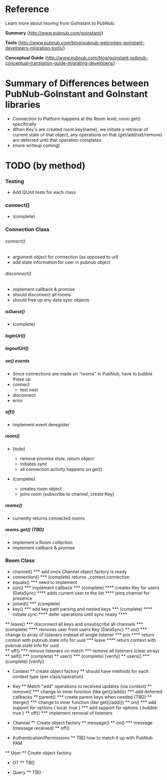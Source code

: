 # Reference 

Learn more about moving from GoInstant to PubNub: 

**Summary**
(http://www.pubnub.com/goinstant/)

**Tools**
(http://www.pubnub.com/blog/pubnub-welcomes-goinstant-developers-migration-tools/)

**Conceptual Guide**
(http://www.pubnub.com/blog/goinstant-pubnub-conceptual-translation-guide-migrating-developers/)

# Summary of Differences between PubNub-GoInstant and GoInstant libraries

* Connection to Platform happens at the Room level, room.get() specifically
* When Key's are created room.key(name), we initiate a retrieval of current state of that object, any operations on that (get/add/set/remove) are deferred until that operation completes
* (more writeup coming)

# TODO (by method)

### Testing

* Add QUnit tests for each class

### connect()

* (complete)
    
### Connection Class

###### connect()

* argument object for connection (as opposed to url)
* add state information for user in pubnub object

###### disconnect() 

* implement callback & promise
* should disconnect all rooms
* should free up any data sync objects

##### isGuest()

* (complete)

##### loginUrl()

##### logoutUrl()

##### on() events

* Since connections are made on "rooms" in PubNub, have to bubble these up
* connect
    * test nest
* disconnect
* error

##### off() 

* implement event deregister

##### room()

* (todo)
    * remove promise style, return object
    * initiates sync
    * all connection activity happens on get()

* (complete)
    * creates room object
    * joins room (subscribe to channel, create Key)

##### rooms()

* currently returns connected rooms        

##### rooms.get() (TBD)

* implement a Room collection 
* implement callback & promise        
    
### Room Class
* channel()
    *** add once Channel object factory is ready
* connection()
    *** (complete) returns _context.connection
* equals()
    *** need to implement
* join()
    *** implement callback
    *** (complete)
        **** creates Key for users (DataSync)
        **** adds current user to the list
        **** joins channel for presence
* joined()
    *** (complete)
* key()
    *** add key path parsing and nested keys
    *** (complete)
        **** initiate sync
        **** defer operations until sync ready
        **** 
    
** leave()
    *** disconnect all keys and unsubscribe all channels
    *** (complete)
        **** removes user from users Key (DataSync)
** on() 
    *** change to array of listeners instead of single listener
    *** join
        **** return context with pubnub.state info for uuid
    *** leave
        **** return context with pubnub.state info for uuid    
** off()
    *** remove listeners on match
    *** remove all listeners (clear array)
** self()
    *** (complete)
** user()
    *** (complete) [verify]
** users()
    *** (complete) [verify]
        
* Context
    ** create object factory
        ** should have methods for each context type (per class/operation)
    
* Key
    ** Match "add" operations to received updates (via context)
    ** remove()
        *** change to inner function (like get()/add())
        *** add deferred callbacks
    ** parent()
        *** create parent keys when needed (TBD)
    ** merge()
        *** change to inner function (like get()/add())
    ** on()
        *** add support for options { local: true }
        *** add support for options { bubble: true }
    ** off()
        *** implement removal of listeners
    
* Channel
    ** Create object factory
    ** message()
    ** on()
        *** message (message received)
    ** off()    

* Authentication/Permissions
    ** TBD how to match it up with PubNub PAM 

** User
    ** Create object factory
    
* OT
    ** TBD
    
* Query
    ** TBD
